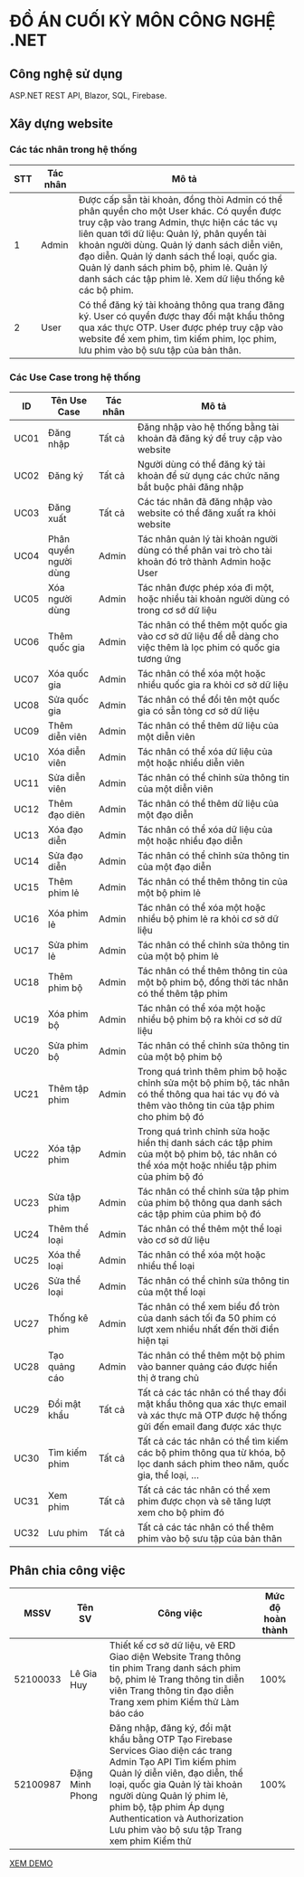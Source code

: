 # ĐỒ ÁN CUỐI KỲ MÔN CÔNG NGHỆ .NET 

## Công nghệ sử dụng
ASP.NET REST API, Blazor, SQL, Firebase.

## Xây dựng website
### **Các tác nhân trong hệ thống**

| **STT** | **Tác nhân** | **Mô tả**                                                                                                                                                                                                                                                                                                                                                                                        |
|---------|--------------|--------------------------------------------------------------------------------------------------------------------------------------------------------------------------------------------------------------------------------------------------------------------------------------------------------------------------------------------------------------------------------------------------|
| 1       | Admin        | Được cấp sẵn tài khoản, đồng thòi Admin có thể phân quyền cho một User khác. Có quyền được truy cập vào trang Admin, thực hiện các tác vụ liên quan tới dữ liệu: Quản lý, phân quyền tài khoản người dùng. Quản lý danh sách diễn viên, đạo diễn. Quản lý danh sách thể loại, quốc gia. Quản lý danh sách phim bộ, phim lẻ. Quản lý danh sách các tập phim lẻ. Xem dữ liệu thống kê các bộ phim. |
| 2       | User         | Có thể đăng ký tài khoảng thông qua trang đăng ký. User có quyền được thay đổi mật khẩu thông qua xác thực OTP. User được phép truy cập vào website để xem phim, tìm kiếm phim, lọc phim, lưu phim vào bộ sưu tập của bản thân.                                                                                                                                                                  |

### **Các Use Case trong hệ thống**

| **ID** | **Tên Use Case**      | **Tác nhân** | **Mô tả**                                                                                                                                             |
|--------|-----------------------|--------------|-------------------------------------------------------------------------------------------------------------------------------------------------------|
| UC01   | Đăng nhập             | Tất cả       | Đăng nhập vào hệ thống bằng tài khoản đã đăng ký để truy cập vào website                                                                              |
| UC02   | Đăng ký               | Tất cả       | Người dùng có thể đăng ký tài khoản để sử dụng các chức năng bắt buộc phải đăng nhập                                                                  |
| UC03   | Đăng xuất             | Tất cả       | Các tác nhân đã đăng nhập vào website có thể đăng xuất ra khỏi website                                                                                |
| UC04   | Phân quyền người dùng | Admin        | Tác nhân quản lý tài khoản người dùng có thể phân vai trò cho tài khoản đó trở thành Admin hoặc User                                                  |
| UC05   | Xóa người dùng        | Admin        | Tác nhân được phép xóa đi một, hoặc nhiều tài khoản người dùng có trong cơ sớ dữ liệu                                                                 |
| UC06   | Thêm quốc gia         | Admin        | Tác nhân có thể thêm một quốc gia vào cơ sở dữ liệu để dễ dàng cho việc thêm là lọc phim có quốc gia tương ứng                                        |
| UC07   | Xóa quốc gia          | Admin        | Tác nhân có thể xóa một hoặc nhiều quốc gia ra khỏi cơ sở dữ liệu                                                                                     |
| UC08   | Sửa quốc gia          | Admin        | Tác nhân có thể đổi tên một quốc gia có sẵn tỏng cơ sở dữ liệu                                                                                        |
| UC09   | Thêm diễn viên        | Admin        | Tác nhân có thể thêm dữ liệu của một diễn viên                                                                                                        |
| UC10   | Xóa diễn viên         | Admin        | Tác nhân có thể xóa dữ liệu của một hoặc nhiều diễn viên                                                                                              |
| UC11   | Sửa diễn viên         | Admin        | Tác nhân có thể chỉnh sửa thông tin của một diễn viên                                                                                                 |
| UC12   | Thêm đạo diẽn         | Admin        | Tác nhân có thể thêm dữ liệu của một đạo diễn                                                                                                         |
| UC13   | Xóa đạo diễn          | Admin        | Tác nhân có thể xóa dữ liệu của một hoặc nhiều đạo diễn                                                                                               |
| UC14   | Sửa đạo diễn          | Admin        | Tác nhân có thể chỉnh sửa thông tin của một đạo diễn                                                                                                  |
| UC15   | Thêm phim lẻ          | Admin        | Tác nhân có thể thêm thông tin của một bộ phim lẻ                                                                                                     |
| UC16   | Xóa phim lẻ           | Admin        | Tác nhân có thể xóa một hoặc nhiều bộ phim lẻ ra khỏi cơ sở dữ liệu                                                                                   |
| UC17   | Sửa phim lẻ           | Admin        | Tác nhân có thể chỉnh sửa thông tin của một bộ phim lẻ                                                                                                |
| UC18   | Thêm phim bộ          | Admin        | Tác nhân có thể thêm thông tin của một bộ phim bộ, đồng thời tác nhân có thể thêm tập phim                                                            |
| UC19   | Xóa phim bộ           | Admin        | Tác nhân có thể xóa một hoặc nhiều bộ phim bộ ra khỏi cơ sở dữ liệu                                                                                   |
| UC20   | Sửa phim bộ           | Admin        | Tác nhân có thể chỉnh sửa thông tin của một bộ phim bộ                                                                                                |
| UC21   | Thêm tập phim         | Admin        | Trong quá trình thêm phim bộ hoặc chỉnh sửa một bộ phim bộ, tác nhân có thể thông qua hai tác vụ đó và thêm vào thông tin của tập phim cho phim bộ đó |
| UC22   | Xóa tập phim          | Admin        | Trong quá trình chỉnh sửa hoặc hiển thị danh sách các tập phim của một bộ phim bộ, tác nhân có thể xóa một hoặc nhiều tập phim của phim bộ đó         |
| UC23   | Sửa tập phim          | Admin        | Tác nhân có thể chỉnh sửa tập phim của phim bộ thông qua danh sách các tập phim của phim bộ đó                                                        |
| UC24   | Thêm thể loại         | Admin        | Tác nhân có thể thêm một thể loại vào cơ sở dữ liệu                                                                                                   |
| UC25   | Xóa thể loại          | Admin        | Tác nhân có thể xóa một hoặc nhiều thể loại                                                                                                           |
| UC26   | Sửa thể loại          | Admin        | Tác nhân có thể chỉnh sửa thông tin của một thể loại                                                                                                  |
| UC27   | Thống kê phim         | Admin        | Tác nhân có thể xem biểu đồ tròn của danh sách tối đa 50 phim có lượt xem nhiều nhất đến thời điển hiện tại                                           |
| UC28   | Tạo quảng cáo         | Admin        | Tác nhân có thể thêm một bộ phim vào banner quảng cáo được hiển thị ở trang chủ                                                                       |
| UC29   | Đổi mật khẩu          | Tất cả       | Tất cả các tác nhân có thể thay đổi mật khẩu thông qua xác thực email và xác thực mã OTP được hệ thống gửi đến email đang được xác thực               |
| UC30   | Tìm kiếm phim         | Tất cả       | Tất cả các tác nhân có thể tìm kiếm các bộ phim thông qua từ khóa, bộ lọc danh sách phim theo năm, quốc gia, thể loại, …                              |
| UC31   | Xem phim              | Tất cả       | Tất cả các tác nhân có thể xem phim được chọn và sẽ tăng lượt xem cho bộ phim đó                                                                      |
| UC32   | Lưu phim              | Tất cả       | Tất cả các tác nhân có thể thêm phim vào bộ sưu tập của bản thân                                                                                      |

## Phân chia công việc
| MSSV     | Tên SV          | Công việc                                                                                                                                                                                                                                                                                                               | Mức độ hoàn thành |
|----------|-----------------|-------------------------------------------------------------------------------------------------------------------------------------------------------------------------------------------------------------------------------------------------------------------------------------------------------------------------|-------------------|
| 52100033 | Lê Gia Huy      | Thiết kế cơ sở dữ liệu, vẽ ERD Giao diện Website Trang thông tin phim Trang danh sách phim bộ, phim lẻ Trang thông tin diễn viên  Trang thông tin đạo diễn Trang xem phim Kiểm thử Làm báo cáo                                                                                                                          | 100%              |
| 52100987 | Đặng Minh Phong | Đăng nhập, đăng ký, đổi mật khẩu bằng OTP Tạo Firebase Services Giao diện các trang Admin Tạo API Tìm kiếm phim Quản lý diễn viên, đạo diễn, thể loại, quốc gia Quản lý tài khoản người dùng Quản lý phim lẻ, phim bộ, tập phim Áp dụng Authentication và Authorization Lưu phim vào bộ sưu tập Trang xem phim Kiểm thử | 100%              |

[XEM DEMO]([https://youtu.be/ovlOeo5d2Bo](https://www.dropbox.com/scl/fi/f3246vdqp7zrz2qaqvjx2/DEMO-CU-I-K-C-NG-NGH-.NET.mp4?rlkey=hk6ja9jpjtmgpb9tjrk76fvvi&dl=0))
